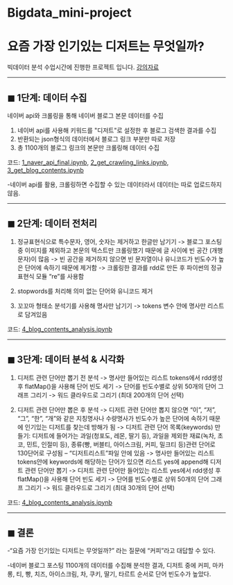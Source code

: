 # Bigdata_mini-project

# 요즘 가장 인기있는 디저트는 무엇일까?

빅데이터 분석 수업시간에 진행한 프로젝트 입니다.  [강의자료](https://nbviewer.jupyter.org/github/smu405/s/tree/master/)

---
## ◼ 1단계: 데이터 수집
 
네이버 api와 크롤링을 통해 네이버 블로그 본문 데이터를 수집
  1. 네이버 api를 사용해 키워드를 "디저트"로 설정한 후 블로그 검색한 결과를 수집
  2. 반환되는 json형식의 데이터에서 블로그 링크 부분만 따로 저장
  3. 총 1100개의 블로그 링크의 본문만 크롤링해 데이터 수집

  코드: [1_naver_api_final.ipynb](https://github.com/HanNayeoniee/Bigdata_mini-project/blob/master/1_naver_api_final.ipynb), [2_get_crawling_links.ipynb](https://github.com/HanNayeoniee/Bigdata_mini-project/blob/master/2_get_crawling_links.ipynb), [3_get_blog_contents.ipynb](https://github.com/HanNayeoniee/Bigdata_mini-project/blob/master/3_get_blog_contents.ipynb)
  
  -네이버 api를 활용, 크롤링하면 수집할 수 있는 데이터라서 데이터는 따로 업로드하지 않음.
  
---
## ◼ 2단계: 데이터 전처리

  1.	정규표현식으로 특수문자, 영어, 숫자는 제거하고 한글만 남기기
    -> 블로그 포스팅 중 이미지를 제외하고 본문의 텍스트만 크롤링했기 때문에 글 사이에 빈 공간 (개행문자)이 많음
    -> 빈 공간을 제거하지 않으면 빈 문자열이나 유니코드가 빈도수가 높은 단어에 속하기 때문에 제거함 
    -> 크롤링한 결과를 rdd로 만든 후 파이썬의 정규표현식 모듈 “re”를 사용함 
    
  2.	stopwords를 처리해 의미 없는 단어와 유니코드 제거
  
  3.	꼬꼬마 형태소 분석기를 사용해 명사만 남기기
    -> tokens 변수 안에 명사만 리스트로 담겨있음

  코드: [4_blog_contents_analysis.ipynb](https://github.com/HanNayeoniee/Bigdata_mini-project/blob/master/4_blog_contents_analysis.ipynb)

---
## ◼ 3단계: 데이터 분석 & 시각화

  1.	디저트 관련 단어만 뽑기 전 분석
    -> 명사만 들어있는 리스트 tokens에서 rdd생성 후 flatMap()을 사용해 단어 빈도 세기
    -> 단어를 빈도수별로 상위 50개의 단어 그래프 그리기
    -> 워드 클라우드로 그리기 (최대 200개의 단어 선택)
    
   2.	디저트 관련 단어만 뽑은 후 분석
    -> 디저트 관련 단어만 뽑지 않으면 “이”, “저”, “그”, “한”, “개”와 같은 지칭명사나 수량명사가 빈도수가 높은 단어에 속하기 때문에 인기있는 디저트를 찾는데 방해가 됨
    -> 디저트 관련 단어 목록(keywords) 만들기: 디저트에 들어가는 과일(청포도, 레몬, 딸기 등), 과일을 제외한 재료(녹차, 초코, 민트, 인절미 등), 종류(빵, 버블티, 아이스크림, 커피, 밀크티 등)관련 단어로 130단어로 구성됨 – “디저트리스트”파일 안에 있음
    -> 명사만 들어있는 리스트 tokens안에 keywords에 해당하는 단어가 있으면 리스트 yes에 append해 디저트 관련 단어만 뽑기
    -> 디저트 관련 단어만 들어있는 리스트 yes에서 rdd생성 후 flatMap()을 사용해 단어 빈도 세기
    -> 단어를 빈도수별로 상위 50개의 단어 그래프 그리기
    -> 워드 클라우드로 그리기 (최대 30개의 단어 선택)

  코드: [4_blog_contents_analysis.ipynb](https://github.com/HanNayeoniee/Bigdata_mini-project/blob/master/4_blog_contents_analysis.ipynb)

---
## ◼ 결론 

  -“요즘 가장 인기있는 디저트는 무엇일까?” 라는 질문에 “커피”라고 대답할 수 있다.
  
  -네이버 블로그 포스팅 1100개의 데이터를 수집해 분석한 결과, 디저트 중에 커피, 마카롱, 티, 빵, 치즈, 아이스크림, 차, 쿠키, 딸기, 타르트 순서로 단어 빈도수가 높았다.
 
